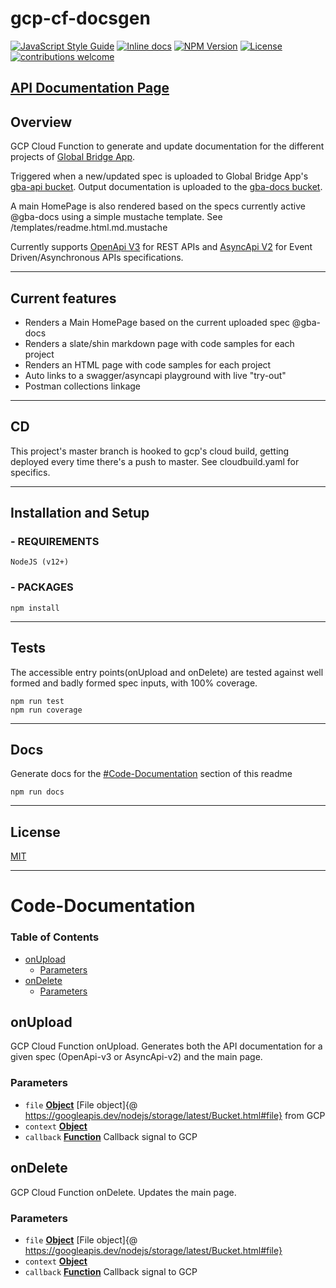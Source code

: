 # gcp-cf-docsgen

[![JavaScript Style Guide](https://img.shields.io/badge/code_style-standard-brightgreen.svg)](https://standardjs.com)
[![Inline docs](https://inch-ci.org/github/online-bridge-hackathon/gcp-cf-docsgen.svg?branch=master)](https://inch-ci.org/github/online-bridge-hackathon/gcp-cf-docsgen)
[![NPM Version](https://img.shields.io/npm/v/npm.svg?style=flat)](<>)
[![License](https://img.shields.io/npm/l/all-contributors.svg?style=flat)](https://github.com/online-bridge-hackathon/gcp-cf-docsgen/blob/master/LICENSE)
[![contributions welcome](https://img.shields.io/badge/contributions-welcome-brightgreen.svg?style=flat)](https://github.com/online-bridge-hackathon/gcp-cf-docsgen/issues) 

## [API Documentation Page](https://storage.cloud.google.com/gba-docs/index.html)

## Overview

GCP Cloud Function to generate and update documentation for the different projects of [Global Bridge App](https://github.com/online-bridge-hackathon/bridge-hackathon).

Triggered when a new/updated spec is uploaded to Global Bridge App's [gba-api bucket](https://storage.cloud.google.com/gba-api). Output documentation is uploaded to the [gba-docs bucket](https://storage.cloud.google.com/gba-docs).

A main HomePage is also rendered based on the specs currently active @gba-docs using a simple mustache template. See /templates/readme.html.md.mustache

Currently supports [OpenApi V3](https://www.openapis.org/) for REST APIs and [AsyncApi V2](https://www.asyncapi.com/) for Event Driven/Asynchronous APIs specifications.

* * *

## Current features

-   Renders a Main HomePage based on the current uploaded spec @gba-docs
-   Renders a slate/shin markdown page with code samples for each project
-   Renders an HTML page with code samples for each project
-   Auto links to a swagger/asyncapi playground with live "try-out"
-   Postman collections linkage

* * *

## CD

This project's master branch is hooked to gcp's cloud build, getting deployed every time there's a push to master. See cloudbuild.yaml for specifics.

* * *

## Installation and Setup

### - REQUIREMENTS

    NodeJS (v12+)

### - PACKAGES

    npm install

* * *

## Tests

The accessible entry points(onUpload and onDelete) are tested against well formed and badly formed spec inputs, with 100% coverage.

    npm run test
    npm run coverage

* * *

## Docs

Generate docs for the [#Code-Documentation](#Code-Documentation) section of this readme

    npm run docs

* * *

## License

[MIT](https://github.com/online-bridge-hackathon/gcp-cf-docsgen/blob/master/LICENSE)

* * *

# Code-Documentation

<!-- Generated by documentation.js. Update this documentation by updating the source code. -->

### Table of Contents

-   [onUpload](#onupload)
    -   [Parameters](#parameters)
-   [onDelete](#ondelete)
    -   [Parameters](#parameters-1)

## onUpload

GCP Cloud Function onUpload.
Generates both the API documentation for a given spec (OpenApi-v3 or AsyncApi-v2) and the main page.

### Parameters

-   `file` **[Object](https://developer.mozilla.org/docs/Web/JavaScript/Reference/Global_Objects/Object)** [File object]{@ <https://googleapis.dev/nodejs/storage/latest/Bucket.html#file}> from GCP
-   `context` **[Object](https://developer.mozilla.org/docs/Web/JavaScript/Reference/Global_Objects/Object)** 
-   `callback` **[Function](https://developer.mozilla.org/docs/Web/JavaScript/Reference/Statements/function)** Callback signal to GCP

## onDelete

GCP Cloud Function onDelete.
Updates the main page.

### Parameters

-   `file` **[Object](https://developer.mozilla.org/docs/Web/JavaScript/Reference/Global_Objects/Object)** [File object]{@ <https://googleapis.dev/nodejs/storage/latest/Bucket.html#file}>
-   `context` **[Object](https://developer.mozilla.org/docs/Web/JavaScript/Reference/Global_Objects/Object)** 
-   `callback` **[Function](https://developer.mozilla.org/docs/Web/JavaScript/Reference/Statements/function)** Callback signal to GCP
